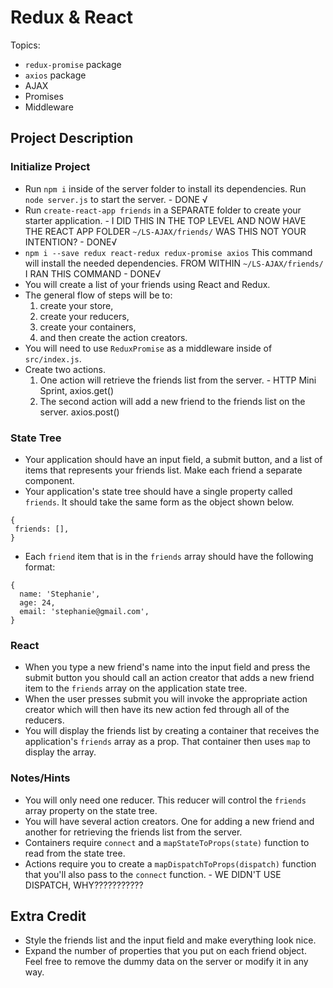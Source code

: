 # Redux & React

Topics:

 * `redux-promise` package
 * `axios` package
 * AJAX
 * Promises
 * Middleware


## Project Description

### Initialize Project
  * Run `npm i` inside of the server folder to install its dependencies.  Run `node server.js` to start the server. - DONE √
  * Run `create-react-app friends` in a SEPARATE folder to create your starter application. - I DID THIS IN THE TOP LEVEL AND NOW HAVE THE REACT APP FOLDER `~/LS-AJAX/friends/` WAS THIS NOT YOUR INTENTION? - DONE√
  * `npm i --save redux react-redux redux-promise axios` This command will install the needed dependencies. FROM WITHIN `~/LS-AJAX/friends/` I RAN THIS COMMAND - DONE√
  * You will create a list of your friends using React and Redux.
  * The general flow of steps will be to:
    1. create your store,
    2. create your reducers,
    3. create your containers,
    4. and then create the action creators.
  * You will need to use `ReduxPromise` as a middleware inside of `src/index.js`.
  * Create two actions.
    1. One action will retrieve the friends list from the server. - HTTP Mini Sprint, axios.get()
    2. The second action will add a new friend to the friends list on the server. axios.post()


### State Tree
  * Your application should have an input field, a submit button, and a list of items that represents your friends list.  Make each friend a separate component.
  * Your application's state tree should have a single property called `friends`.  It should take the same form as the object shown below.
   ```
  {
    friends: [],
  }
  ```
  * Each `friend` item that is in the `friends` array should have the following format:
  ```
  {
    name: 'Stephanie',
    age: 24,
    email: 'stephanie@gmail.com',
  }
  ```


### React
  * When you type a new friend's name into the input field and press the submit button you should call an action creator that adds a new friend item to the `friends` array on the application state tree.
  * When the user presses submit you will invoke the appropriate action creator which will then have its new action fed through all of the reducers.
  * You will display the friends list by creating a container that receives the application's `friends` array as a prop.  That container then uses `map` to display the array.


### Notes/Hints
 * You will only need one reducer.  This reducer will control the `friends` array property on the state tree.
 * You will have several action creators.  One for adding a new friend and another for retrieving the friends list from the server.
 * Containers require `connect` and a `mapStateToProps(state)` function to read from the state tree.
 * Actions require you to create a `mapDispatchToProps(dispatch)` function that you'll also pass to the `connect` function. - WE DIDN'T USE DISPATCH, WHY???????????


## Extra Credit
 * Style the friends list and the input field and make everything look nice.
 * Expand the number of properties that you put on each friend object.  Feel free to remove the dummy data on the server or modify it in any way.
